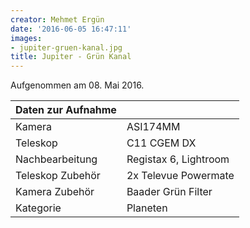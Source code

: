 ```yaml
---
creator: Mehmet Ergün
date: '2016-06-05 16:47:11'
images:
- jupiter-gruen-kanal.jpg
title: Jupiter - Grün Kanal
---
```

Aufgenommen am 08. Mai 2016.

| Daten zur Aufnahme | |
| - | - |
| Kamera | ASI174MM  |
| Teleskop | C11 CGEM DX |
| Nachbearbeitung | Registax 6, Lightroom |
| Teleskop Zubehör | 2x Televue Powermate |
| Kamera Zubehör | Baader Grün Filter |
| Kategorie | Planeten |
